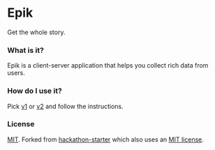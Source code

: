 Epik
=======================
Get the whole story.

### What is it?
Epik is a client-server application that helps you collect rich data from users.

### How do I use it?
Pick [v1](../../tree/v1) or [v2](../../tree/v2) and follow the instructions.

### License
[MIT](LICENSE). Forked from [hackathon-starter](https://github.com/sahat/hackathon-starter) which also uses an [MIT license](https://github.com/sahat/hackathon-starter#license).